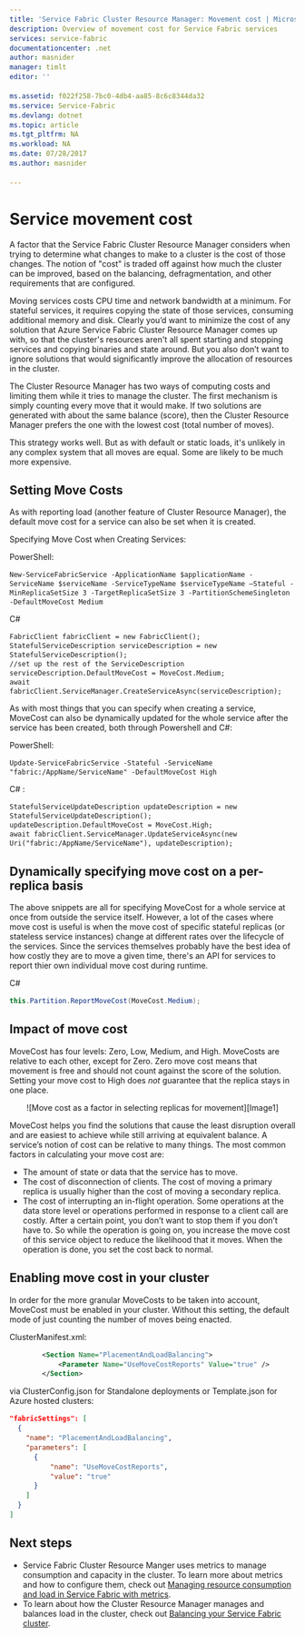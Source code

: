 ```yaml
---
title: 'Service Fabric Cluster Resource Manager: Movement cost | Microsoft Docs'
description: Overview of movement cost for Service Fabric services
services: service-fabric
documentationcenter: .net
author: masnider
manager: timlt
editor: ''

ms.assetid: f022f258-7bc0-4db4-aa85-8c6c8344da32
ms.service: Service-Fabric
ms.devlang: dotnet
ms.topic: article
ms.tgt_pltfrm: NA
ms.workload: NA
ms.date: 07/28/2017
ms.author: masnider

---
```

# Service movement cost
A factor that the Service Fabric Cluster Resource Manager considers when trying to determine what changes to make to a cluster is the cost of those changes. The notion of "cost" is traded off against how much the cluster can be improved, based on the balancing, defragmentation, and other requirements that are configured.

Moving services costs CPU time and network bandwidth at a minimum. For stateful services, it requires copying the state of those services, consuming additional memory and disk. Clearly you’d want to minimize the cost of any solution that Azure Service Fabric Cluster Resource Manager comes up with, so that the cluster's resources aren't all spent starting and stopping services and copying binaries and state around. But you also don’t want to ignore solutions that would significantly improve the allocation of resources in the cluster.

The Cluster Resource Manager has two ways of computing costs and limiting them while it tries to manage the cluster. The first mechanism is simply counting every move that it would make. If two solutions are generated with about the same balance (score), then the Cluster Resource Manager prefers the one with the lowest cost (total number of moves).

This strategy works well. But as with default or static loads, it's unlikely in any complex system that all moves are equal. Some are likely to be much more expensive.

## Setting Move Costs 
As with reporting load (another feature of Cluster Resource Manager), the default move cost for a service can also be set when it is created. 

Specifying Move Cost when Creating Services:

PowerShell:

```posh
New-ServiceFabricService -ApplicationName $applicationName -ServiceName $serviceName -ServiceTypeName $serviceTypeName –Stateful -MinReplicaSetSize 3 -TargetReplicaSetSize 3 -PartitionSchemeSingleton -DefaultMoveCost Medium
```

C# 

```
FabricClient fabricClient = new FabricClient();
StatefulServiceDescription serviceDescription = new StatefulServiceDescription();
//set up the rest of the ServiceDescription
serviceDescription.DefaultMoveCost = MoveCost.Medium;
await fabricClient.ServiceManager.CreateServiceAsync(serviceDescription);
```

As with most things that you can specify when creating a service, MoveCost can also be dynamically updated for the whole service after the service has been created, both through Powershell and C#:

PowerShell: 

```posh
Update-ServiceFabricService -Stateful -ServiceName "fabric:/AppName/ServiceName" -DefaultMoveCost High
```

C# :
```
StatefulServiceUpdateDescription updateDescription = new StatefulServiceUpdateDescription();
updateDescription.DefaultMoveCost = MoveCost.High;
await fabricClient.ServiceManager.UpdateServiceAsync(new Uri("fabric:/AppName/ServiceName"), updateDescription);
```

## Dynamically specifying move cost on a per-replica basis

The above snippets are all for specifying MoveCost for a whole service at once from outside the service itself. However, a lot of the cases where move cost is useful is when the move cost of specific stateful replicas (or stateless service instances) change at different rates over the lifecycle of the services. Since the services themselves probably have the best idea of how costly they are to move a given time, there's an API for services to report thier own individual move cost during runtime. 

C#

```csharp
this.Partition.ReportMoveCost(MoveCost.Medium);
```

## Impact of move cost
MoveCost has four levels: Zero, Low, Medium, and High. MoveCosts are relative to each other, except for Zero. Zero move cost means that movement is free and should not count against the score of the solution. Setting your move cost to High does *not* guarantee that the replica stays in one place.

<center>
![Move cost as a factor in selecting replicas for movement][Image1]
</center>

MoveCost helps you find the solutions that cause the least disruption overall and are easiest to achieve while still arriving at equivalent balance. A service’s notion of cost can be relative to many things. The most common factors in calculating your move cost are:

- The amount of state or data that the service has to move.
- The cost of disconnection of clients. The cost of moving a primary replica is usually higher than the cost of moving a secondary replica.
- The cost of interrupting an in-flight operation. Some operations at the data store level or operations performed in response to a client call are costly. After a certain point, you don’t want to stop them if you don’t have to. So while the operation is going on, you increase the move cost of this service object to reduce the likelihood that it moves. When the operation is done, you set the cost back to normal.

## Enabling move cost in your cluster
In order for the more granular MoveCosts to be taken into account, MoveCost must be enabled in your cluster. Without this setting, the default mode of just counting the number of moves being enacted.


ClusterManifest.xml:

``` xml
        <Section Name="PlacementAndLoadBalancing">
            <Parameter Name="UseMoveCostReports" Value="true" />
        </Section>
```

via ClusterConfig.json for Standalone deployments or Template.json for Azure hosted clusters:

```json
"fabricSettings": [
  {
    "name": "PlacementAndLoadBalancing",
    "parameters": [
      {
          "name": "UseMoveCostReports",
          "value": "true"
      }
    ]
  }
]
```

## Next steps
- Service Fabric Cluster Resource Manger uses metrics to manage consumption and capacity in the cluster. To learn more about metrics and how to configure them, check out [Managing resource consumption and load in Service Fabric with metrics](service-fabric-cluster-resource-manager-metrics.md).
- To learn about how the Cluster Resource Manager manages and balances load in the cluster, check out [Balancing your Service Fabric cluster](service-fabric-cluster-resource-manager-balancing.md).

[Image1]:./media/service-fabric-cluster-resource-manager-movement-cost/service-most-cost-example.png
